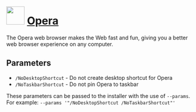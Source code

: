 ﻿# <img src="https://cdn.rawgit.com/chocolatey/chocolatey-coreteampackages/b7466aa44fbbc7e8022c05be2d866e63cd915c8d/icons/opera.svg" width="48" height="48"/> [Opera](https://chocolatey.org/packages/Opera)


The Opera web browser makes the Web fast and fun, giving you a better web browser experience on any computer.


## Parameters
- `/NoDesktopShortcut` - Do not create desktop shortcut for Opera
- `/NoTaskbarShortcut` - Do not pin Opera to taskbar

These parameters can be passed to the installer with the use of `--params`.
For example: `--params '"/NoDesktopShortcut /NoTaskbarShortcut"'`
